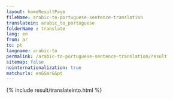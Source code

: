 ```yaml
---
layout: homeResultPage
fileName: arabic-to-portuguese-sentence-translation
translatein: arabic_to_portuguese
folderName : translate
lang: en
from: ar
to: pt
langname: arabic-to
permalink: /arabic-to-portuguese-sentence-translation/result
sitemap: false
nointernationalization: true
matchurls: en&&ar&&pt
---
```

{% include result/translateinto.html %}

<script src="/js/result/translation.js" data-foldername="{{page.folderName}}" data-lang="{{page.lang}}"></script>

